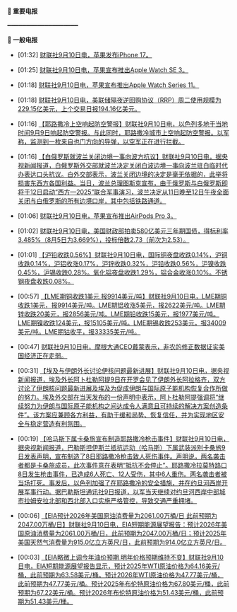 **🔴 重要电报**

━━━━━━━━━━━━━━━━━━━

**📰 一般电报**

  - [01:32] [财联社9月10日电，苹果发布iPhone 17。](https://www.cls.cn/detail/2140342)

  - [01:25] [财联社9月10日电，苹果宣布推出Apple Watch SE 3。](https://www.cls.cn/detail/2140341)

  - [01:18] [财联社9月10日电，苹果宣布推出Apple Watch Series 11。](https://www.cls.cn/detail/2140340)

  - [01:18] [财联社9月10日电，美联储隔夜逆回购协议（RRP）周二使用规模为229.15亿美元，上个交易日报194.16亿美元。](https://www.cls.cn/detail/2140339)

  - [01:16] [【耶路撒冷上空响起防空警报】财联社9月10日电，以色列多地于当地时间9月9日响起防空警报。与此同时，耶路撒冷城市上空响起防空警报。以军称，监测到一枚来自也门方向的导弹，以空军正在进行拦截。](https://www.cls.cn/detail/2140338)

  - [01:16] [【白俄罗斯就波兰关闭边境一事向波方抗议】财联社9月10日电，据央视新闻报道，白俄罗斯外交部就波兰决定关闭白波边境一事向波兰驻白临时代办表达口头抗议。白外交部表示，波兰关闭边境的决定是毫无依据的，此举将损害东西方各国利益。当日，波兰总理图斯克宣布，由于俄罗斯与白俄罗斯即将于12日启动“西方—2025”联合军事演习，波兰决定从11日晚至12日午夜全面关闭与白俄罗斯的所有边境口岸，其中包括铁路通道。](https://www.cls.cn/detail/2140337)

  - [01:06] [财联社9月10日电，苹果宣布推出AirPods Pro 3。](https://www.cls.cn/detail/2140336)

  - [01:02] [财联社9月10日电，美国财政部拍卖580亿美元三年期国债，得标利率3.485%（8月5日为3.669%），投标倍数2.73（前次为2.53）。](https://www.cls.cn/detail/2140335)

  - [01:01] [【沪铅收跌0.56%】财联社9月10日电，国际铜夜盘收跌0.14%，沪铜收跌0.14%，沪铝收涨0.17%，沪锌收跌0.32%，沪铅收跌0.56%，沪镍收跌0.45%，沪锡收跌0.28%。氧化铝夜盘收跌1.29%，铝合金收涨0.10%。不锈钢夜盘收跌0.08%。](https://www.cls.cn/detail/2140333)

  - [00:57] [【LME期铜收跌1美元 报9914美元/吨】财联社9月10日电，LME期铜收跌1美元，报9914美元/吨。LME期铝收涨5美元，报2622美元/吨。LME期锌收跌20美元，报2856美元/吨。LME期铅收跌15美元，报1977美元/吨。LME期镍收跌124美元，报15105美元/吨。LME期锡收跌253美元，报34009美元/吨。LME期钴收平，报33335美元/吨。](https://www.cls.cn/detail/2140332)

  - [00:47] [财联社9月10日电，摩根大通CEO戴蒙表示，非农的修正数据证实美国经济正在走弱。](https://www.cls.cn/detail/2140331)

  - [00:31] [【埃及与伊朗外长讨论伊核问题最新进展】财联社9月10日电，据央视新闻报道，埃及外长阿卜杜勒阿提9日在开罗会见了伊朗外长阿拉格齐，双方讨论了伊朗核问题最新进展及埃及为促成伊朗与国际原子能机构恢复合作所做的努力。埃及外交部在当天发布的一份声明中表示，阿卜杜勒阿提强调将“继续努力为伊朗与国际原子能机构之间达成令人满意且可持续的解决方案创造条件”。该方案应兼顾各方利益，有助于缓和局势、恢复信任，并为实现地区安全与稳定营造有利氛围。](https://www.cls.cn/detail/2140329)

  - [00:19] [【哈马斯下属卡桑旅宣布制造耶路撒冷枪击事件】财联社9月10日电，据央视新闻报道，巴勒斯坦伊斯兰抵抗运动（哈马斯）下属武装派别卡桑旅9日发表声明，宣布制造了8日耶路撒冷枪击致人死伤事件。声明说，两名袭击者都是卡桑旅成员，此次事件意在表明“抵抗不会停止”。耶路撒冷拉莫特路口8日发生枪击事件，已造成6人死亡、12人受伤，其中6人重伤。两名袭击者被当场打死。事发后，以色列加强了在耶路撒冷的安全措施，并在约旦河西岸开展军事行动。据巴勒斯坦通讯社9日报道，以军当天继续对约旦河西岸中部城市拉姆安拉北部和西北部入口实施严格管控，导致交通严重拥堵。](https://www.cls.cn/detail/2140328)

  - [00:06] [【EIA预计2026年美国原油消费量为2061.00万桶/日 此前预期为2047.00万桶/日】财联社9月10日电，EIA短期能源展望报告：预计2026年美国原油消费量为2061.00万桶/日，此前预期为2047.00万桶/日；预计2025年美国天然气消费量为915.0亿立方英尺/日，此前预期为914.0亿立方英尺/日。](https://www.cls.cn/detail/2140327)

  - [00:03] [【EIA略微上调今年油价预期 明年价格预期维持不变】财联社9月10日电，EIA短期能源展望报告显示，预计2025年WTI原油价格为64.16美元/桶，此前预期为63.58美元/桶。预计2026年WTI原油价格为47.77美元/桶，此前预期为47.77美元/桶。预计2025年布伦特原油价格为67.80美元/桶，此前预期为67.22美元/桶。预计2026年布伦特原油价格为51.43美元/桶，此前预期为51.43美元/桶。](https://www.cls.cn/detail/2140326)
